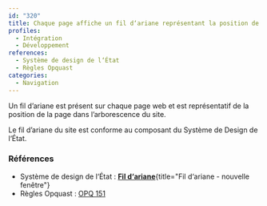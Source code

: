 ```yaml
---
id: "320"
title: Chaque page affiche un fil d‘ariane représentant la position de la page dans l’arborescence du site.
profiles:
  - Intégration
  - Développement
references:
  - Système de design de l‘État
  - Règles Opquast
categories:
  - Navigation
---
```


Un fil d’ariane est présent sur chaque page web et est représentatif de la position de la page dans l’arborescence du site.

Le fil d’ariane du site est conforme au composant du Système de Design de l‘État.


### Références
* Système de design de l‘État : [**Fil d‘ariane**](https://www.systeme-de-design.gouv.fr/elements-d-interface/composants/fil-d-ariane){title="Fil d‘ariane - nouvelle fenêtre"}
* Règles Opquast : [OPQ 151](https://checklists.opquast.com/fr/assurance-qualite-web/chaque-page-affiche-une-information-permettant-de-connaitre-son-emplacement-dans-larborescence-du-site)
